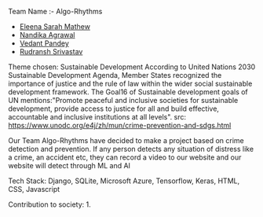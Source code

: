 Team Name :- Algo-Rhythms
* [Eleena Sarah Mathew](https://github.com/eleensmathew)
* [Nandika Agrawal](https://github.com/Nandika-A)
* [Vedant Pandey]()
* [Rudransh Srivastav](https://github.com/orudransh)

Theme chosen: Sustainable Development
According to United Nations 2030 Sustainable Development Agenda, Member States recognized the importance of justice and the rule of law within the wider social sustainable development framework. The Goal16 of Sustainable development goals of UN mentions:"Promote peaceful and inclusive societies for sustainable development, provide access to justice for all and build effective, accountable and inclusive institutions at all levels".
src: https://www.unodc.org/e4j/zh/mun/crime-prevention-and-sdgs.html

Our Team Algo-Rhythms have decided to make a project based on crime detection and prevention. If any person detects any situation of distress like a crime, an accident etc, they can record a video to our website and our website will detect through ML and AI 

Tech Stack:
Django, SQLite, Microsoft Azure, Tensorflow, Keras, HTML, CSS, Javascript

Contribution to society:
1. 
